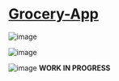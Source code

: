 # [Grocery-App](https://chandan-mourya-grocery-app.netlify.app/)

![image](https://user-images.githubusercontent.com/43124877/163771437-28e22217-8b5e-4a1e-989d-0e24f23b258e.png)

![image](https://user-images.githubusercontent.com/43124877/163771483-b65e8cef-3633-4d7b-a341-4eab4d73263f.png)

![image](https://user-images.githubusercontent.com/43124877/163771507-535293c4-7ab6-42f6-b0df-d0485022257e.png)
**WORK IN PROGRESS**

